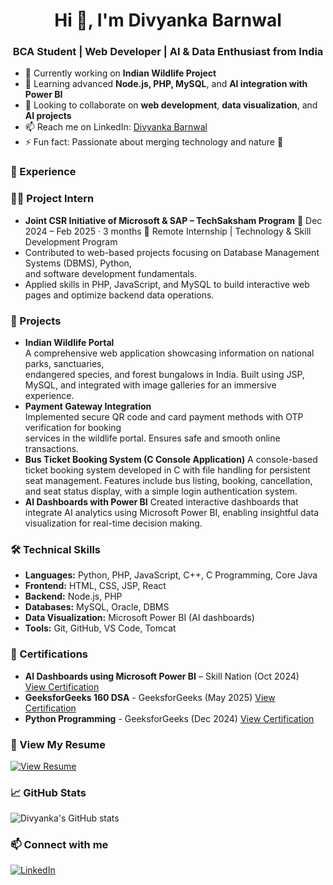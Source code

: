 <h1 align="center">Hi 👋, I'm Divyanka Barnwal</h1>
<h3 align="center">BCA Student | Web Developer | AI & Data Enthusiast from India</h3>

- 🔭 Currently working on **Indian Wildlife Project** 
- 🌱 Learning advanced **Node.js, PHP, MySQL**, and **AI integration with Power BI**
- 👯 Looking to collaborate on **web development**, **data visualization**, and **AI projects**
- 📫 Reach me on LinkedIn: [Divyanka Barnwal](https://www.linkedin.com/in/divyanka-barnwal-71bb54292/)
- ⚡ Fun fact: Passionate about merging technology and nature 🌿

### 💼 Experience
  ### 👩‍💻 Project Intern
  - **Joint CSR Initiative of Microsoft & SAP – TechSaksham Program**
  📅 Dec 2024 – Feb 2025 · 3 months
  📍 Remote
  Internship | Technology & Skill Development Program
  - Contributed to web-based projects focusing on Database Management Systems (DBMS), Python,   
    and software development fundamentals.
  - Applied skills in PHP, JavaScript, and MySQL to build interactive web pages and optimize 
    backend data operations.

### 🚀 Projects
- **Indian Wildlife Portal**  
    A comprehensive web application showcasing information on national parks, sanctuaries,     
  endangered species, and forest bungalows in India. Built using JSP, MySQL, and integrated with 
  image galleries for an immersive experience.
- **Payment Gateway Integration**  
    Implemented secure QR code and card payment methods with OTP verification for booking     
  services in the wildlife portal. Ensures safe and smooth online transactions.
- **Bus Ticket Booking System (C Console Application)**
    A console-based ticket booking system developed in C with file handling for persistent seat    management. Features include bus listing, booking, cancellation, and seat status display, with   a simple login authentication system.
- **AI Dashboards with Power BI**
    Created interactive dashboards that integrate AI analytics using Microsoft Power BI, 
  enabling insightful data visualization for real-time decision making.

### 🛠️ Technical Skills
- **Languages:** Python, PHP, JavaScript, C++, C Programming, Core Java
- **Frontend:** HTML, CSS, JSP, React
- **Backend:** Node.js, PHP
- **Databases:** MySQL, Oracle, DBMS
- **Data Visualization:** Microsoft Power BI (AI dashboards)
- **Tools:** Git, GitHub, VS Code, Tomcat

### 📜 Certifications
- **AI Dashboards using Microsoft Power BI** – Skill Nation (Oct 2024)  
  [View Certification](https://www.linkedin.com/posts/divyanka-barnwal-71bb54292_certification-powerbi-claudeai-activity-7207698959639744512--9BM)
- **GeeksforGeeks 160 DSA** - GeeksforGeeks (May 2025)
  [View Certification](https://media.geeksforgeeks.org/courses/certificates/2142e0e3751bef132216b578413c1252.pdf)
- **Python Programming** - GeeksforGeeks (Dec 2024)
  [View Certification](https://media.geeksforgeeks.org/courses/certificates/9f4bb37f609788377bb46f558fb73fd8.pdf)

### 📄 View My Resume
<a href="Divyanka_Barnwal_Resume.pdf" target="_blank">
  <img src="https://img.shields.io/badge/View%20Resume-PDF-informational?style=for-the-badge&logo=adobeacrobatreader&logoColor=white&color=red" alt="View Resume">
</a>


### 📈 GitHub Stats
<p align="left">
  <img src="https://github-readme-stats.vercel.app/api?username=Divyanka-20&show_icons=true&theme=radical" alt="Divyanka's GitHub stats" />
</p>

### 📫 Connect with me
[![LinkedIn](https://img.shields.io/badge/LinkedIn-blue?logo=linkedin&style=for-the-badge)](https://www.linkedin.com/in/divyanka-barnwal-71bb54292/)
